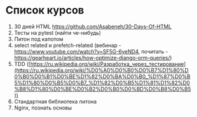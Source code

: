 # Список курсов

1. 30 дней HTML https://github.com/Asabeneh/30-Days-Of-HTML
2. Тесты на pytest (найти че-нибудь)
3. Питон под капотом
4. select related и prefetch-related (вебинар - https://www.youtube.com/watch?v=SF5G-6yeND4, почитать - https://gearheart.io/articles/how-optimize-django-orm-queries/)
5. TDD ([https://ru.wikipedia.org/wiki/Разработка_через_тестирование](https://ru.wikipedia.org/wiki/%D0%A0%D0%B0%D0%B7%D1%80%D0%B0%D0%B1%D0%BE%D1%82%D0%BA%D0%B0_%D1%87%D0%B5%D1%80%D0%B5%D0%B7_%D1%82%D0%B5%D1%81%D1%82%D0%B8%D1%80%D0%BE%D0%B2%D0%B0%D0%BD%D0%B8%D0%B5))
6. Стандартная библиотека питона
7. Nginx, познать основы
